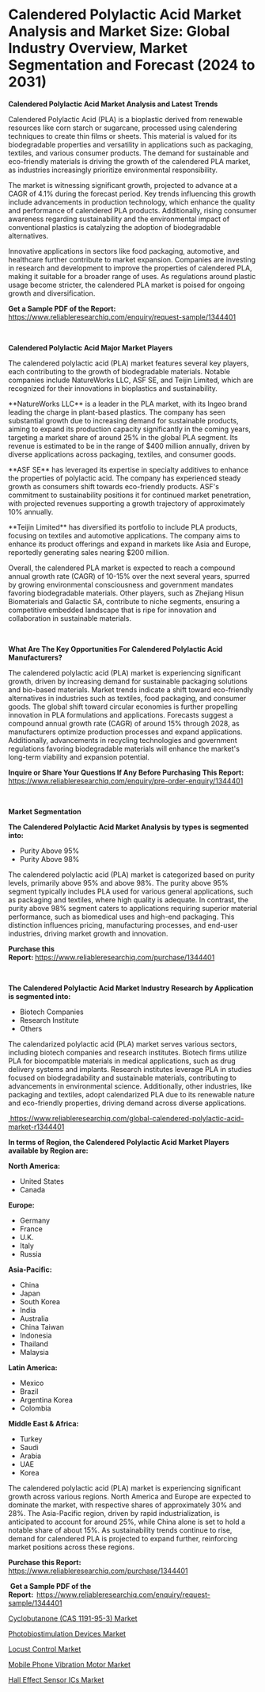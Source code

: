 <p><h1>Calendered Polylactic Acid Market Analysis and Market Size: Global Industry Overview, Market Segmentation and Forecast (2024 to 2031)</h1></p><p><strong>Calendered Polylactic Acid Market Analysis and Latest Trends</strong></p>
<p><p>Calendered Polylactic Acid (PLA) is a bioplastic derived from renewable resources like corn starch or sugarcane, processed using calendering techniques to create thin films or sheets. This material is valued for its biodegradable properties and versatility in applications such as packaging, textiles, and various consumer products. The demand for sustainable and eco-friendly materials is driving the growth of the calendered PLA market, as industries increasingly prioritize environmental responsibility.</p><p>The market is witnessing significant growth, projected to advance at a CAGR of 4.1% during the forecast period. Key trends influencing this growth include advancements in production technology, which enhance the quality and performance of calendered PLA products. Additionally, rising consumer awareness regarding sustainability and the environmental impact of conventional plastics is catalyzing the adoption of biodegradable alternatives.</p><p>Innovative applications in sectors like food packaging, automotive, and healthcare further contribute to market expansion. Companies are investing in research and development to improve the properties of calendered PLA, making it suitable for a broader range of uses. As regulations around plastic usage become stricter, the calendered PLA market is poised for ongoing growth and diversification.</p></p>
<p><strong>Get a Sample PDF of the Report:&nbsp;</strong> <a href="https://www.reliableresearchiq.com/enquiry/request-sample/1344401?utm_campaign=1119&utm_medium=2&utm_source=Github&utm_content=ia&utm_term=30092024&utm_id=calendered-polylactic-acid">https://www.reliableresearchiq.com/enquiry/request-sample/1344401</a></p>
<p>&nbsp;</p>
<p><strong>Calendered Polylactic Acid Major Market Players</strong></p>
<p><p>The calendered polylactic acid (PLA) market features several key players, each contributing to the growth of biodegradable materials. Notable companies include NatureWorks LLC, ASF SE, and Teijin Limited, which are recognized for their innovations in bioplastics and sustainability.</p><p>**NatureWorks LLC** is a leader in the PLA market, with its Ingeo brand leading the charge in plant-based plastics. The company has seen substantial growth due to increasing demand for sustainable products, aiming to expand its production capacity significantly in the coming years, targeting a market share of around 25% in the global PLA segment. Its revenue is estimated to be in the range of $400 million annually, driven by diverse applications across packaging, textiles, and consumer goods.</p><p>**ASF SE** has leveraged its expertise in specialty additives to enhance the properties of polylactic acid. The company has experienced steady growth as consumers shift towards eco-friendly products. ASF's commitment to sustainability positions it for continued market penetration, with projected revenues supporting a growth trajectory of approximately 10% annually.</p><p>**Teijin Limited** has diversified its portfolio to include PLA products, focusing on textiles and automotive applications. The company aims to enhance its product offerings and expand in markets like Asia and Europe, reportedly generating sales nearing $200 million. </p><p>Overall, the calendered PLA market is expected to reach a compound annual growth rate (CAGR) of 10-15% over the next several years, spurred by growing environmental consciousness and government mandates favoring biodegradable materials. Other players, such as Zhejiang Hisun Biomaterials and Galactic SA, contribute to niche segments, ensuring a competitive embedded landscape that is ripe for innovation and collaboration in sustainable materials.</p></p>
<p>&nbsp;</p>
<p><strong>What Are The Key Opportunities For Calendered Polylactic Acid Manufacturers?</strong></p>
<p><p>The calendered polylactic acid (PLA) market is experiencing significant growth, driven by increasing demand for sustainable packaging solutions and bio-based materials. Market trends indicate a shift toward eco-friendly alternatives in industries such as textiles, food packaging, and consumer goods. The global shift toward circular economies is further propelling innovation in PLA formulations and applications. Forecasts suggest a compound annual growth rate (CAGR) of around 15% through 2028, as manufacturers optimize production processes and expand applications. Additionally, advancements in recycling technologies and government regulations favoring biodegradable materials will enhance the market's long-term viability and expansion potential.</p></p>
<p><strong>Inquire or Share Your Questions If Any Before Purchasing This Report:</strong> <a href="https://www.reliableresearchiq.com/enquiry/pre-order-enquiry/1344401?utm_campaign=1119&utm_medium=2&utm_source=Github&utm_content=ia&utm_term=30092024&utm_id=calendered-polylactic-acid">https://www.reliableresearchiq.com/enquiry/pre-order-enquiry/1344401</a></p>
<p>&nbsp;</p>
<p><strong>Market Segmentation</strong></p>
<p><strong>The Calendered Polylactic Acid Market Analysis by types is segmented into:</strong></p>
<p><ul><li>Purity Above 95%</li><li>Purity Above 98%</li></ul></p>
<p><p>The calendered polylactic acid (PLA) market is categorized based on purity levels, primarily above 95% and above 98%. The purity above 95% segment typically includes PLA used for various general applications, such as packaging and textiles, where high quality is adequate. In contrast, the purity above 98% segment caters to applications requiring superior material performance, such as biomedical uses and high-end packaging. This distinction influences pricing, manufacturing processes, and end-user industries, driving market growth and innovation.</p></p>
<p><strong>Purchase this Report:&nbsp;</strong><a href="https://www.reliableresearchiq.com/purchase/1344401?utm_campaign=1119&utm_medium=2&utm_source=Github&utm_content=ia&utm_term=30092024&utm_id=calendered-polylactic-acid">https://www.reliableresearchiq.com/purchase/1344401</a></p>
<p>&nbsp;</p>
<p><strong>The Calendered Polylactic Acid Market Industry Research by Application is segmented into:</strong></p>
<p><ul><li>Biotech Companies</li><li>Research Institute</li><li>Others</li></ul></p>
<p><p>The calendarized polylactic acid (PLA) market serves various sectors, including biotech companies and research institutes. Biotech firms utilize PLA for biocompatible materials in medical applications, such as drug delivery systems and implants. Research institutes leverage PLA in studies focused on biodegradability and sustainable materials, contributing to advancements in environmental science. Additionally, other industries, like packaging and textiles, adopt calendarized PLA due to its renewable nature and eco-friendly properties, driving demand across diverse applications.</p></p>
<p><a href="https://www.reliableresearchiq.com/global-calendered-polylactic-acid-market-r1344401?utm_campaign=1119&utm_medium=2&utm_source=Github&utm_content=ia&utm_term=30092024&utm_id=calendered-polylactic-acid">&nbsp;https://www.reliableresearchiq.com/global-calendered-polylactic-acid-market-r1344401</a></p>
<p><strong>In terms of Region, the Calendered Polylactic Acid Market Players available by Region are:</strong></p>
<p>
    <p> <strong> North America: </strong>
        <ul>
            <li>United States</li>
            <li>Canada</li>
        </ul>
        </p> 
    <p> <strong> Europe: </strong>
        <ul>
            <li>Germany</li>
            <li>France</li>
            <li>U.K.</li>
            <li>Italy</li>
            <li>Russia</li>
        </ul>
        </p> 
    <p> <strong> Asia-Pacific: </strong>
        <ul>
            <li>China</li>
            <li>Japan</li>
            <li>South Korea</li>
            <li>India</li>
            <li>Australia</li>
            <li>China Taiwan</li>
            <li>Indonesia</li>
            <li>Thailand</li>
            <li>Malaysia</li>
        </ul>
        </p> 
    <p> <strong> Latin America: </strong>
        <ul>
            <li>Mexico</li>
            <li>Brazil</li>
            <li>Argentina Korea</li>
            <li>Colombia</li>
        </ul>
        </p> 
    <p> <strong> Middle East & Africa: </strong>
        <ul>
            <li>Turkey</li>
            <li>Saudi</li>
            <li>Arabia</li>
            <li>UAE</li>
            <li>Korea</li>
        </ul>
    </p>
    </p>
<p><p>The calendered polylactic acid (PLA) market is experiencing significant growth across various regions. North America and Europe are expected to dominate the market, with respective shares of approximately 30% and 28%. The Asia-Pacific region, driven by rapid industrialization, is anticipated to account for around 25%, while China alone is set to hold a notable share of about 15%. As sustainability trends continue to rise, demand for calendered PLA is projected to expand further, reinforcing market positions across these regions.</p></p>
<p><strong>Purchase this Report: </strong><a href="https://www.reliableresearchiq.com/purchase/1344401?utm_campaign=1119&utm_medium=2&utm_source=Github&utm_content=ia&utm_term=30092024&utm_id=calendered-polylactic-acid">https://www.reliableresearchiq.com/purchase/1344401</a></p>
<p>&nbsp;<strong>Get a Sample PDF of the Report:&nbsp;&nbsp;</strong><a href="https://www.reliableresearchiq.com/enquiry/request-sample/1344401?utm_campaign=1119&utm_medium=2&utm_source=Github&utm_content=ia&utm_term=30092024&utm_id=calendered-polylactic-acid">https://www.reliableresearchiq.com/enquiry/request-sample/1344401</a></p>
<p><strong></strong></p>
<p><p><a href="https://github.com/JavierDDowns/Market-Research-Report-List-1/blob/main/cyclobutanone-cas-1191-95-3-market.md?utm_campaign=1119&utm_medium=2&utm_source=Github&utm_content=ia&utm_term=30092024&utm_id=calendered-polylactic-acid">Cyclobutanone (CAS 1191-95-3) Market</a></p><p><a href="https://github.com/Dritamusajz475/Market-Research-Report-List-1/blob/main/photobiostimulation-devices-market.md?utm_campaign=1119&utm_medium=2&utm_source=Github&utm_content=ia&utm_term=30092024&utm_id=calendered-polylactic-acid">Photobiostimulation Devices Market</a></p><p><a href="https://www.linkedin.com/pulse/locust-control-market-emerging-trends-future-prospects-period-xoamf?utm_campaign=1119&utm_medium=2&utm_source=Github&utm_content=ia&utm_term=30092024&utm_id=calendered-polylactic-acid">Locust Control Market</a></p><p><a href="https://issuu.com/reportprime-2/docs/mobile-phone-vibration-motor-market_a8ff98f84f6458?utm_campaign=1119&utm_medium=2&utm_source=Github&utm_content=ia&utm_term=30092024&utm_id=calendered-polylactic-acid">Mobile Phone Vibration Motor Market</a></p><p><a href="https://issuu.com/reportprime-2/docs/hall-effect-sensor-ics-market-size-_d28d457712ab5a?utm_campaign=1119&utm_medium=2&utm_source=Github&utm_content=ia&utm_term=30092024&utm_id=calendered-polylactic-acid">Hall Effect Sensor ICs Market</a></p></p>